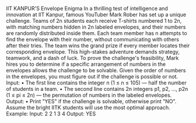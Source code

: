 IIT KANPUR'S Envelope Enigma
In a thrilling test of intelligence and innovation at IIT Kanpur, famous YouTuber Mark Rober has set up a unique challenge. Teams of 2n students each receive T-shirts numbered 1 to 2n, with matching numbers hidden in 2n labeled envelopes, and their numbers are randomly distributed inside them. Each team member has n attempts to find the envelope with their number, without communicating with others after their tries. The team wins the grand prize if every member locates their corresponding envelope. This high-stakes adventure demands strategy, teamwork, and a dash of luck. To prove the challenge's feasibility, Mark hires you to determine if a specific arrangement of numbers in the envelopes allows the challenge to be solvable. Given the order of numbers in the envelopes, you must figure out if the challenge is possible or not.
Input:
•	The first line contains the integer n (1 ≤ n ≤ 105) — half the number of students in a team.
•	The second line contains 2n integers p1, p2, ..., p2n (1 ≤ pi ≤ 2n) — the permutation of numbers in the labeled envelopes.
Output:
•	Print "YES" if the challenge is solvable, otherwise print "NO".
Assume the bright IITK students will use the most optimal approach.
Example:
Input:
2
2 1 3 4
Output:
YES

